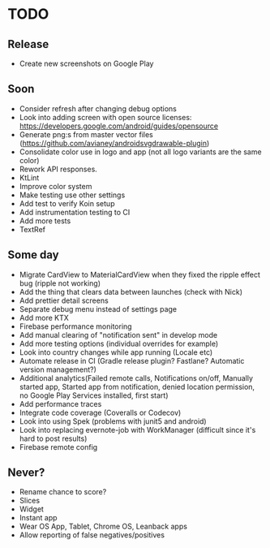 # TODO

## Release
* Create new screenshots on Google Play

## Soon
* Consider refresh after changing debug options
* Look into adding screen with open source licenses: https://developers.google.com/android/guides/opensource
* Generate png:s from master vector files (https://github.com/avianey/androidsvgdrawable-plugin)
* Consolidate color use in logo and app (not all logo variants are the same color)
* Rework API responses.
* KtLint
* Improve color system
* Make testing use other settings
* Add test to verify Koin setup
* Add instrumentation testing to CI
* Add more tests
* TextRef

## Some day
* Migrate CardView to MaterialCardView when they fixed the ripple effect bug (ripple not working)
* Add the thing that clears data between launches (check with Nick)
* Add prettier detail screens
* Separate debug menu instead of settings page
* Add more KTX
* Firebase performance monitoring
* Add manual clearing of "notification sent" in develop mode
* Add more testing options (individual overrides for example)
* Look into country changes while app running (Locale etc)
* Automate release in CI (Gradle release plugin? Fastlane? Automatic version management?)
* Additional analytics(Failed remote calls, Notifications on/off, Manually started app, Started app from notification, denied location permission, no Google Play Services installed, first start)
* Add performance traces
* Integrate code coverage (Coveralls or Codecov)
* Look into using Spek (problems with junit5 and android)
* Look into replacing evernote-job with WorkManager (difficult since it's hard to post results)
* Firebase remote config

## Never?
* Rename chance to score?
* Slices
* Widget
* Instant app
* Wear OS App, Tablet, Chrome OS, Leanback apps
* Allow reporting of false negatives/positives
